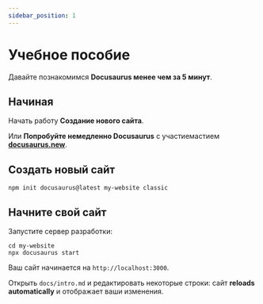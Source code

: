 ```yaml
---
sidebar_position: 1
---
```


# Учебное пособие

Давайте познакомимся **Docusaurus менее чем за 5 минут**.

## Начиная

Начать работу **Создание нового сайта**.

Или **Попробуйте немедленно Docusaurus** с участиемастием **[docusaurus.new](https://docusaurus.new)**.

## Создать новый сайт

```shell
npm init docusaurus@latest my-website classic
```

## Начните свой сайт

Запустите сервер разработки:

```shell
cd my-website
npx docusaurus start
```

Ваш сайт начинается на `http://localhost:3000`.

Открыть `docs/intro.md` и редактировать некоторые строки: сайт **reloads automatically** и отображает ваши изменения.
